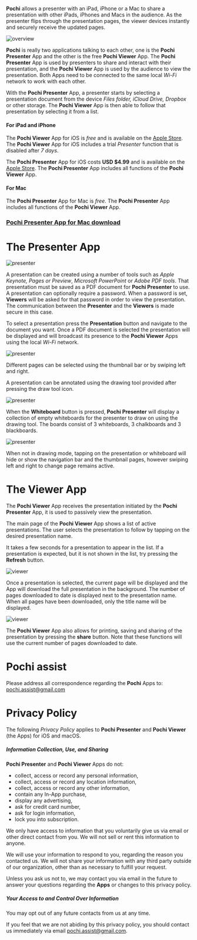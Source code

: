 
**Pochi** allows a presenter with an iPad, iPhone or a Mac to share a presentation with other iPads, iPhones and Macs in the audience. 
As the presenter flips through the presentation pages, the viewer devices instantly and securely receive the updated pages.

![overview](images/overview1.png)

**Pochi** is really two applications talking to each other, one is the **Pochi Presenter** App and the other is the free **Pochi Viewer** App.
The **Pochi Presenter** App is used by presenters to share and interact with their presentation, and 
the **Pochi Viewer** App is used by the audience to view the presentation.
Both Apps need to be connected to the same local *Wi-Fi* network to work with each other.

With the **Pochi Presenter** App, 
a presenter starts by selecting a presentation document from the device *Files folder, iCloud Drive, Dropbox* or other storage. The **Pochi Viewer** App is then able to follow that presentation 
by selecting it from a list.

#### For iPad and iPhone

The **Pochi Viewer** App for iOS is *free* and is available on the [Apple Store](https://itunes.apple.com/us/app/pochi-viewer/id1445647492?ls=1&mt=8).
The **Pochi Viewer** App for iOS includes a trial *Presenter* function that is disabled after *7 days*.

The **Pochi Presenter** App for iOS costs **USD $4.99** and is available on the [Apple Store](https://itunes.apple.com/us/app/pochi-presenter/id1435990047?ls=1&mt=8).
The **Pochi Presenter** App includes all functions of the **Pochi Viewer** App. 


#### For Mac

The **Pochi Presenter** App for Mac is *free*.
The **Pochi Presenter** App includes all functions of the **Pochi Viewer** App. 

### [Pochi Presenter App for Mac download](files/pochi.app.zip)



# The Presenter App

![presenter](images/presenter1.jpg)

A presentation can be created using a number of tools such as *Apple Keynote, Pages or Preview*, *Microsoft PowerPoint* or 
*Adobe PDF tools*.
That presentation must be saved as a PDF document for **Pochi Presenter** to use.
A presentation can optionally require a password. When a password is set, **Viewers** will be asked 
for that password in order to view the presentation. The communication between the **Presenter**
and the **Viewers** is made secure in this case.

To select a presentation press the **Presentation** button and navigate to the document you want. 
Once a PDF document is selected the presentation will be displayed and will broadcast 
its presence to the **Pochi Viewer** Apps using the local *Wi-Fi* network. 

![presenter](images/presenter2.jpg)

Different pages can be selected using the thumbnail bar or by swiping left and right.
 
A presentation can be annotated using the drawing tool provided after pressing the draw tool icon.

![presenter](images/presenter3.jpg)

When the **Whiteboard** button is pressed, **Pochi Presenter** will display a 
collection of empty whiteboards for the presenter to draw on using the drawing tool. The boards 
consist of 3 whiteboards, 3 chalkboards and 3 blackboards.

![presenter](images/presenter4.png)

When not in drawing mode, tapping on the presentation or whiteboard will hide or show the navigation bar 
and the thumbnail pages, however swiping left and right to change page remains active.

# The Viewer App

The **Pochi Viewer** App receives the presentation initiated by the **Pochi Presenter** App, it is used to passively view the presentation. 

The main page of the **Pochi Viewer** App shows a list of active presentations. 
The user selects the presentation to follow by tapping on the desired presentation name.

It takes a few seconds for a presentation to appear in the list. If a presentation is expected, 
but it is not shown in the list, try pressing the **Refresh** button.
 
![viewer](images/viewer1.png)

Once a presentation is selected, the current page will be displayed and the App will download the full presentation in the background. 
The number of pages downloaded to date is displayed next to the presentation name. 
When all pages have been downloaded, only the title name will be displayed.
 
![viewer](images/viewer2.png)

The **Pochi Viewer** App also allows for printing, saving and sharing of the presentation by pressing 
the **share** button. Note that these functions will use the current number of pages downloaded to date.
 
# Pochi assist

Please address all correspondence regarding the **Pochi** Apps to: <pochi.assist@gmail.com>

# Privacy Policy
 
The following *Privacy Policy* applies to **Pochi Presenter** and **Pochi Viewer** (the Apps) for iOS and macOS.
 
##### Information Collection, Use, and Sharing
 
**Pochi Presenter** and **Pochi Viewer** Apps do not:
 
 * collect, access or record any personal information,
 * collect, access or record any location information,
 * collect, access or record any other information,
 * contain any In-App purchase,
 * display any advertising,
 * ask for credit card number, 
 * ask for login information,
 * lock you into subscription.
   
 We only have access to information that you voluntarily give us via email 
 or other direct contact from you. We will not sell or rent this information to anyone.
 
 We will use your information to respond to you, regarding the reason you contacted us. 
 We will not share your information with any third party outside of our organization, 
 other than as necessary to fulfill your request.
 
 Unless you ask us not to, we may contact you via email in the future to answer your 
 questions regarding the **Apps** 
 or changes to this privacy policy.
 
##### Your Access to and Control Over Information 
 
You may opt out of any future contacts from us at any time. 
 
If you feel that we are not abiding by this privacy policy, you should contact us 
immediately via email <pochi.assist@gmail.com>.
 